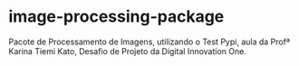 # image-processing-package
Pacote de Processamento de Imagens, utilizando o Test Pypi, aula da Profª Karina Tiemi Kato, Desafio de Projeto da Digital Innovation One.

